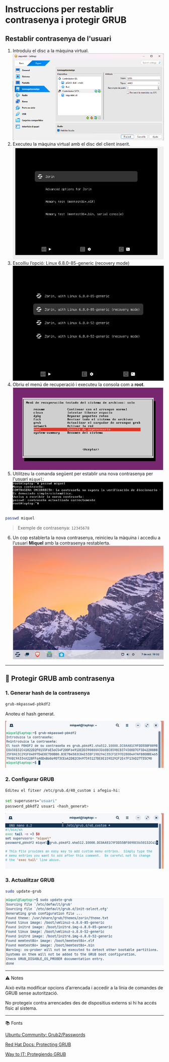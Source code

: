 # Instruccions per restablir contrasenya i protegir GRUB

## Restablir contrasenya de l'usuari

1. Introduïu el disc a la màquina virtual.
   ![Introducció del disc a la mquina virtual](img/Captura6.png)
2. Executeu la màquina virtual amb el disc del client inserit.
   ![Execució de la màquina virtual](img/Captura2.png)
3. Escolliu l’opció: Linux 6.8.0-85-generic (recovery mode)
   ![Opció recovery mode](img/Captura10.png)
4. Obriu el menú de recuperació i executeu la consola com a **root**.
   ![execució del menu de recuperació i execució de consola com a root](img/Captura3.png)
5. Utilitzeu la comanda següent per establir una nova contrasenya per l'usuari `miquel`:
![Escrivim passwd nomusuari a la consola com a root](img/Captura1.png)
```bash
passwd miquel
```

> Exemple de contrasenya: `12345678`

6. Un cop establerta la nova contrasenya, reinicieu la màquina i accediu a l’usuari **Miquel** amb la contrasenya restablerta.
   ![Accedim a l'usuari amb la nova contrasenya](img/Captura5.png)

---

## 🔐 Protegir GRUB amb contrasenya

### 1. Generar hash de la contrasenya
```bash
grub-mkpasswd-pbkdf2
```
Anoteu el hash generat.

![hash generat](img/Captura8.png)


### 2. Configurar GRUB

```bash
Editeu el fitxer /etc/grub.d/40_custom i afegiu-hi:

set superusers="usuari"
password_pbkdf2 usuari <hash_generat>
```

![Edició de l'arxiu](img/Captura9.png)


### 3. Actualitzar GRUB
```bash
sudo update-grub
```
![actualització del grub](img/Captura7.png)


---

⚠️ Notes

Això evita modificar opcions d’arrencada i accedir a la línia de comandes de GRUB sense autorització.

No protegeix contra arrencades des de dispositius externs si hi ha accés físic al sistema.

---

📚 Fonts

[Ubuntu Community: Grub2/Passwords](https://help.ubuntu.com/community/Grub2/Passwords)

[Red Hat Docs: Protecting GRUB](https://access.redhat.com/documentation/en-us/red_hat_enterprise_linux/7/html/security_guide/sec-protecting_grub)

[Way to IT: Protegiendo GRUB](https://waytoit.es/proteger-grub/)

